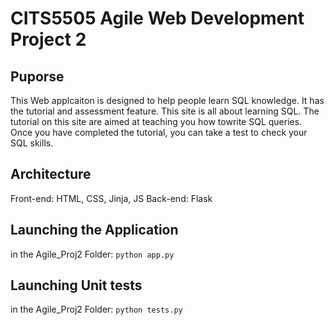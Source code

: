 # CITS5505 Agile Web Development Project 2
## Puporse
This Web applcaiton is designed to help people learn SQL knowledge. It has the tutorial and assessment feature.
This site is all about learning SQL. The tutorial on this site are aimed at teaching you how towrite SQL queries.
Once you have completed the tutorial, you can take a test to check your SQL skills.
## Architecture
Front-end: HTML, CSS, Jinja, JS
Back-end: Flask
## Launching the Application
in the Agile_Proj2 Folder:
`python app.py`
## Launching Unit tests
in the Agile_Proj2 Folder:
`python tests.py`
